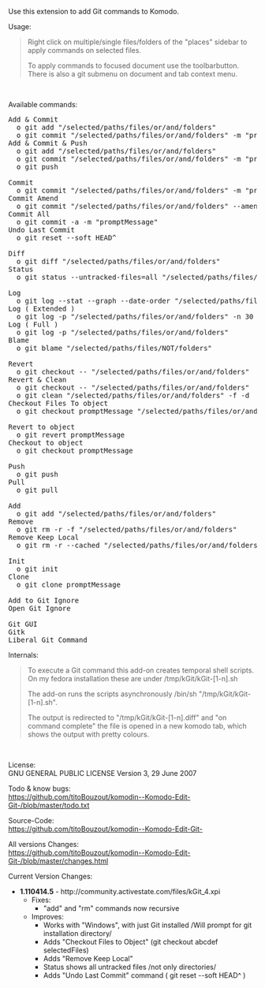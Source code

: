 Use this extension to add Git commands to Komodo.

Usage:

<blockquote>
Right click on multiple/single files/folders of the "places" sidebar to apply commands on selected files.

To apply commands to focused document use the toolbarbutton. There is also a git submenu on document and tab context menu.

</blockquote><br/>

Available commands:
<pre>
Add & Commit
  o git add "/selected/paths/files/or/and/folders"
  o git commit "/selected/paths/files/or/and/folders" -m "promptMessage"
Add & Commit & Push
  o git add "/selected/paths/files/or/and/folders"
  o git commit "/selected/paths/files/or/and/folders" -m "promptMessage"
  o git push

Commit
  o git commit "/selected/paths/files/or/and/folders" -m "promptMessage"
Commit Amend
  o git commit "/selected/paths/files/or/and/folders" --amend -C HEAD
Commit All
  o git commit -a -m "promptMessage"
Undo Last Commit
  o git reset --soft HEAD^
  
Diff
  o git diff "/selected/paths/files/or/and/folders"
Status
  o git status --untracked-files=all "/selected/paths/files/or/and/folders"

Log
  o git log --stat --graph --date-order "/selected/paths/files/or/and/folders"   
Log ( Extended )
  o git log -p "/selected/paths/files/or/and/folders" -n 30
Log ( Full )
  o git log -p "/selected/paths/files/or/and/folders"
Blame
  o git blame "/selected/paths/files/NOT/folders"

Revert
  o git checkout -- "/selected/paths/files/or/and/folders"
Revert & Clean
  o git checkout -- "/selected/paths/files/or/and/folders"
  o git clean "/selected/paths/files/or/and/folders" -f -d
Checkout Files To object
  o git checkout promptMessage "/selected/paths/files/or/and/folders"

Revert to object
  o git revert promptMessage
Checkout to object
  o git checkout promptMessage

Push
  o git push
Pull
  o git pull

Add
  o git add "/selected/paths/files/or/and/folders"
Remove
  o git rm -r -f "/selected/paths/files/or/and/folders"
Remove Keep Local
  o git rm -r --cached "/selected/paths/files/or/and/folders"
  
Init
  o git init
Clone
  o git clone promptMessage

Add to Git Ignore
Open Git Ignore

Git GUI
Gitk
Liberal Git Command
</pre>

Internals:
<blockquote>
To execute a Git command this add-on creates temporal shell scripts. On my fedora installation these are under /tmp/kGit/kGit-[1-n].sh

The add-on runs the scripts asynchronously /bin/sh "/tmp/kGit/kGit-[1-n].sh".

The output is redirected to "/tmp/kGit/kGit-[1-n].diff" and "on command complete" the file is opened in a new komodo tab, which shows the output with pretty colours.
</blockquote><br/>

License:<br/>
GNU GENERAL PUBLIC LICENSE Version 3, 29 June 2007

Todo & know bugs:<br/>
https://github.com/titoBouzout/komodin--Komodo-Edit-Git-/blob/master/todo.txt

Source-Code:<br/>
https://github.com/titoBouzout/komodin--Komodo-Edit-Git-

All versions Changes:<br/>
https://github.com/titoBouzout/komodin--Komodo-Edit-Git-/blob/master/changes.html

Current Version Changes:

<ul>

  <li>
	<b>1.110414.5</b> - http://community.activestate.com/files/kGit_4.xpi
	<ul>
	  <li>Fixes:
	  <ul>
		<li>"add" and "rm" commands now recursive
	  </ul>
	  <li>Improves:
	  <ul>
		<li>Works with "Windows", with just Git installed /Will prompt for git installation directory/
		<li>Adds "Checkout Files to Object" (git checkout abcdef selectedFiles)
		<li>Adds "Remove Keep Local"
		<li>Status shows all untracked files /not only directories/
		<li>Adds "Undo Last Commit" command ( git reset --soft HEAD^ )
	  </ul>
	</ul>
  </li>

</ul>